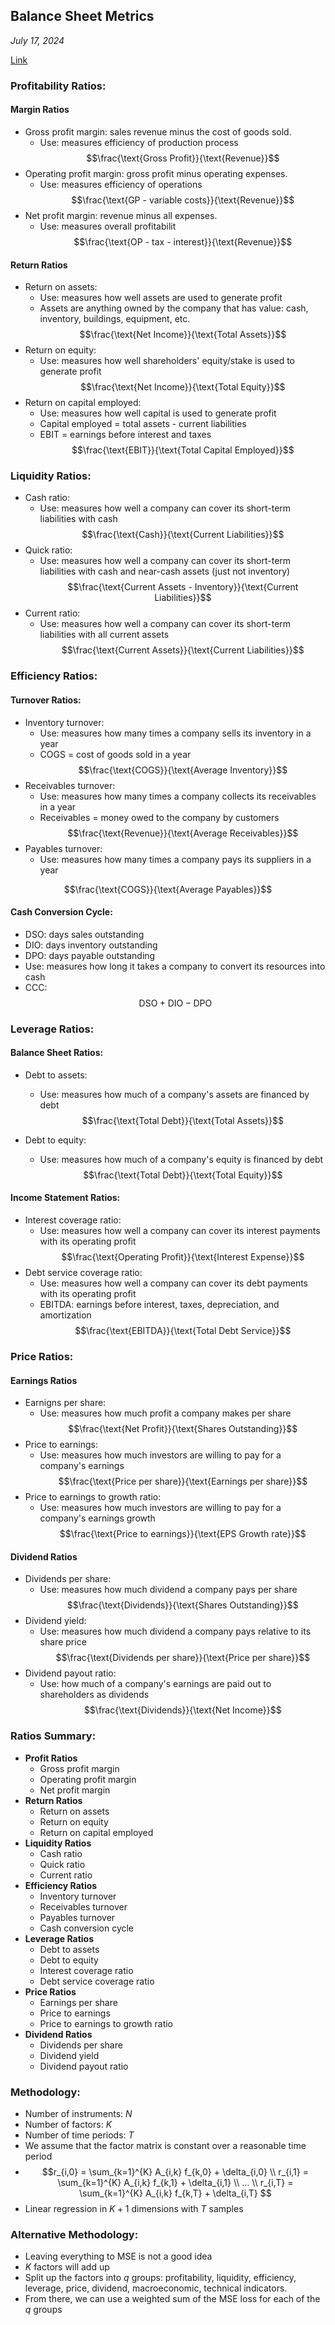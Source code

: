 ## Balance Sheet Metrics
*July 17, 2024*


[Link](https://www.youtube.com/watch?v=3W_LwpeG8c8)

### Profitability Ratios:
#### Margin Ratios 
- Gross profit margin: sales revenue minus the cost of goods sold.
    - Use: measures efficiency of production process
$$\frac{\text{Gross Profit}}{\text{Revenue}}$$
- Operating profit margin: gross profit minus operating expenses.
    - Use: measures efficiency of operations
$$\frac{\text{GP - variable costs}}{\text{Revenue}}$$
- Net profit margin: revenue minus all expenses.
    - Use: measures overall profitabilit
$$\frac{\text{OP - tax - interest}}{\text{Revenue}}$$

#### Return Ratios
- Return on assets: 
    - Use: measures how well assets are used to generate profit
    - Assets are anything owned by the company that has value: cash, inventory, buildings, equipment, etc.
$$\frac{\text{Net Income}}{\text{Total Assets}}$$
- Return on equity: 
    - Use: measures how well shareholders' equity/stake is used to generate profit
$$\frac{\text{Net Income}}{\text{Total Equity}}$$
- Return on capital employed: 
    - Use: measures how well capital is used to generate profit
    - Capital employed = total assets - current liabilities
    - EBIT = earnings before interest and taxes
$$\frac{\text{EBIT}}{\text{Total Capital Employed}}$$

### Liquidity Ratios:
- Cash ratio: 
    - Use: measures how well a company can cover its short-term liabilities with cash
$$\frac{\text{Cash}}{\text{Current Liabilities}}$$
- Quick ratio: 
    - Use: measures how well a company can cover its short-term liabilities with cash and near-cash assets (just not inventory)
$$\frac{\text{Current Assets - Inventory}}{\text{Current Liabilities}}$$
- Current ratio: 
    - Use: measures how well a company can cover its short-term liabilities with all current assets
$$\frac{\text{Current Assets}}{\text{Current Liabilities}}$$

### Efficiency Ratios:
#### Turnover Ratios:
- Inventory turnover: 
    - Use: measures how many times a company sells its inventory in a year
    - COGS = cost of goods sold in a year
$$\frac{\text{COGS}}{\text{Average Inventory}}$$
- Receivables turnover: 
    - Use: measures how many times a company collects its receivables in a year
    - Receivables = money owed to the company by customers
$$\frac{\text{Revenue}}{\text{Average Receivables}}$$
- Payables turnover: 
    - Use: measures how many times a company pays its suppliers in a year

$$\frac{\text{COGS}}{\text{Average Payables}}$$

#### Cash Conversion Cycle:
- DSO: days sales outstanding
- DIO: days inventory outstanding
- DPO: days payable outstanding
- Use: measures how long it takes a company to convert its resources into cash
- CCC: $$\text{DSO} + \text{DIO} - \text{DPO}$$

### Leverage Ratios:
#### Balance Sheet Ratios:
- Debt to assets:
    - Use: measures how much of a company's assets are financed by debt
 $$\frac{\text{Total Debt}}{\text{Total Assets}}$$

- Debt to equity: 
    - Use: measures how much of a company's equity is financed by debt
$$\frac{\text{Total Debt}}{\text{Total Equity}}$$

#### Income Statement Ratios:
- Interest coverage ratio: 
    - Use: measures how well a company can cover its interest payments with its operating profit
$$\frac{\text{Operating Profit}}{\text{Interest Expense}}$$
- Debt service coverage ratio: 
    - Use: measures how well a company can cover its debt payments with its operating profit
    - EBITDA: earnings before interest, taxes, depreciation, and amortization
$$\frac{\text{EBITDA}}{\text{Total Debt Service}}$$

### Price Ratios:
#### Earnings Ratios
- Earnigns per share: 
    - Use: measures how much profit a company makes per share
$$\frac{\text{Net Profit}}{\text{Shares Outstanding}}$$
- Price to earnings: 
    - Use: measures how much investors are willing to pay for a company's earnings
$$\frac{\text{Price per share}}{\text{Earnings per share}}$$
- Price to earnings to growth ratio: 
    - Use: measures how much investors are willing to pay for a company's earnings growth
$$\frac{\text{Price to earnings}}{\text{EPS Growth rate}}$$

#### Dividend Ratios
- Dividends per share: 
    - Use: measures how much dividend a company pays per share
$$\frac{\text{Dividends}}{\text{Shares Outstanding}}$$
- Dividend yield: 
    - Use: measures how much dividend a company pays relative to its share price
$$\frac{\text{Dividends per share}}{\text{Price per share}}$$
- Dividend payout ratio: 
    - Use: how much of a company's earnings are paid out to shareholders as dividends
$$\frac{\text{Dividends}}{\text{Net Income}}$$


### Ratios Summary:
- **Profit Ratios**
    - Gross profit margin
    - Operating profit margin
    - Net profit margin
- **Return Ratios**
    - Return on assets
    - Return on equity
    - Return on capital employed
- **Liquidity Ratios**
    - Cash ratio
    - Quick ratio
    - Current ratio
- **Efficiency Ratios**
    - Inventory turnover
    - Receivables turnover
    - Payables turnover
    - Cash conversion cycle
- **Leverage Ratios**
    - Debt to assets
    - Debt to equity
    - Interest coverage ratio
    - Debt service coverage ratio
- **Price Ratios**
    - Earnings per share
    - Price to earnings
    - Price to earnings to growth ratio
- **Dividend Ratios**
    - Dividends per share
    - Dividend yield
    - Dividend payout ratio

### Methodology: 
<!-- - Screen companies based on these ratios: set a threshold for each ratio and only consider companies that meet all thresholds
- Ratios are usually calculated quarterly or annually, use EMA, weighting recent data more heavily
- Rank the stocks based on these ratios  -->
- Number of instruments: $N$
- Number of factors: $K$
- Number of time periods: $T$
- We assume that the factor matrix is constant over a reasonable time period
- $$r_{i,0} = \sum_{k=1}^{K} A_{i,k} f_{k,0} + \delta_{i,0} \\ r_{i,1} = \sum_{k=1}^{K} A_{i,k} f_{k,1} + \delta_{i,1} 
\\ ... \\
r_{i,T} = \sum_{k=1}^{K} A_{i,k} f_{k,T} + \delta_{i,T}
$$
- Linear regression in $K+1$ dimensions with $T$ samples

### Alternative Methodology:
- Leaving everything to MSE is not a good idea
- $K$ factors will add up
- Split up the factors into $q$ groups: profitability, liquidity, efficiency, leverage, price, dividend, macroeconomic, technical indicators.
- From there, we can use a weighted sum of the MSE loss for each of the $q$ groups